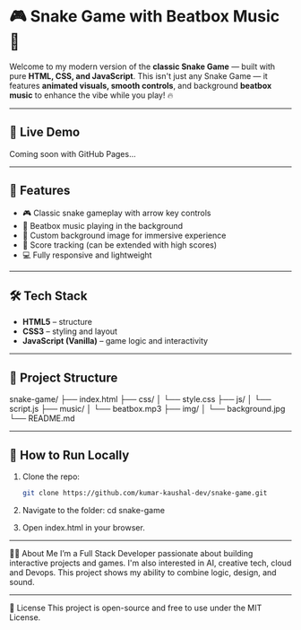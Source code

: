# 🎮 Snake Game with Beatbox Music 🎵

Welcome to my modern version of the **classic Snake Game** — built with pure **HTML, CSS, and JavaScript**. This isn't just any Snake Game — it features **animated visuals, smooth controls**, and background **beatbox music** to enhance the vibe while you play! 🔥

---

## 🚀 Live Demo

Coming soon with GitHub Pages...

---

## 🧠 Features

- 🎮 Classic snake gameplay with arrow key controls
- 🎵 Beatbox music playing in the background
- 🌄 Custom background image for immersive experience
- 🎯 Score tracking (can be extended with high scores)
- 💻 Fully responsive and lightweight

---

## 🛠️ Tech Stack

- **HTML5** – structure
- **CSS3** – styling and layout
- **JavaScript (Vanilla)** – game logic and interactivity

---

## 📂 Project Structure

snake-game/
├── index.html
├── css/
│ └── style.css
├── js/
│ └── script.js
├── music/
│ └── beatbox.mp3
├── img/
│ └── background.jpg
└── README.md

---


## 📌 How to Run Locally

1. Clone the repo:
   ```bash
   git clone https://github.com/kumar-kaushal-dev/snake-game.git

2. Navigate to the folder:
  cd snake-game

3. Open index.html in your browser.

---

🧑‍💻 About Me
I’m a Full Stack Developer passionate about building interactive projects and games. I'm also interested in AI, creative tech, cloud and Devops. This project shows my ability to combine logic, design, and sound.

---
📄 License
This project is open-source and free to use under the MIT License.
